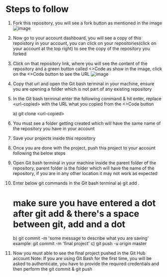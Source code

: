 # Steps to follow
1. Fork this repository, you will see a fork button as mentioned in the image
![image](https://github.com/Kishor-C/activities-repo/assets/32559275/6f5f850b-539a-4660-a46b-5bc661e30a2d)

2. Now go to your account dashboard, you will see a copy of this repoistory in your account, you can click on your repositories(click on your account at the top right) to see the copy of the repository you forked
3. Click on that repository link, where you will see the content of the repository and a green button called <>Code as show in the image, click on the <>Code button to see the URL
![image](https://github.com/Kishor-C/activities-repo/assets/32559275/9c6dcac9-85eb-4583-9a5b-91fea7af0cbc)
4. Copy that url and open the Git bash terminal in your machine, ensure you are opening a folder which is not part of any existing repository
5. In the Git bash terminal enter the following command & hit enter, replace  &lt;url-copied&gt; with the URL what you copied from the &lt;&gt;Code button

   a) git clone &lt;url-copied&gt;
7. You must see a folder getting created which will have the same name of the repository you have in your account
8. Save your projects inside this repository
9. Once you are done with the project, push this project to your account following the below steps
10. Open Git bash terminal in your machine inside the parent folder of the repository, parent folder is the folder which will have the name of the repository, if you are in any other location it may not work as expected
11. Enter below git commands in the Git bash terminal
    a) git add .
    # make sure you have entered a dot after git add & there's a space between git, add and a dot
    b) git commit -m 'some message to describe what you are saving'
    example: git commit -m 'final project'
    c) git push -u origin master
12. Now you must able to see the final project pushed in the Git Hub account
    Note: If you are using Git Bash for the first time, you will be asked to authenticate, you have to provide the required credentials and then perform the git commit & git push
